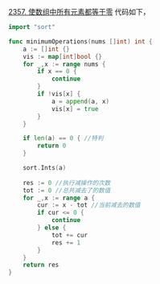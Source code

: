 [2357. 使数组中所有元素都等于零](https://leetcode.cn/problems/make-array-zero-by-subtracting-equal-amounts/description/)
代码如下，
```go
import "sort"

func minimumOperations(nums []int) int {
    a := []int {}
    vis := map[int]bool {}
    for _,x := range nums {
        if x == 0 {
            continue 
        }
        if !vis[x] {
            a = append(a, x)
            vis[x] = true 
        }
    }

    if len(a) == 0 { //特判
        return 0
    }

    sort.Ints(a)
    
    res := 0 //执行减操作的次数
    tot := 0 //总共减去了的数值
    for _,x := range a {
        cur := x - tot //当前减去的数值
        if cur <= 0 {
            continue 
        } else {
            tot += cur 
            res += 1
        }
    }
    return res 
}
```